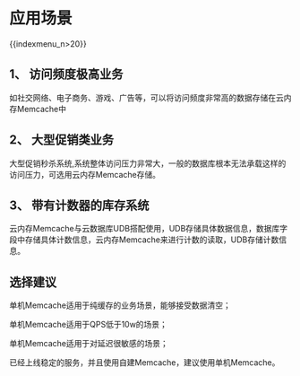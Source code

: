 # 应用场景

{{indexmenu_n>20}}

## 1、 访问频度极高业务

如社交网络、电子商务、游戏、广告等，可以将访问频度非常高的数据存储在云内存Memcache中

## 2、 大型促销类业务

大型促销秒杀系统,系统整体访问压力非常大，一般的数据库根本无法承载这样的访问压力，可选用云内存Memcache存储。

## 3、 带有计数器的库存系统

云内存Memcache与云数据库UDB搭配使用，UDB存储具体数据信息，数据库字段中存储具体计数信息，云内存Memcache来进行计数的读取，UDB存储计数信息。

## 选择建议

单机Memcache适用于纯缓存的业务场景，能够接受数据清空；

单机Memcache适用于QPS低于10w的场景；

单机Memcache适用于对延迟很敏感的场景；

已经上线稳定的服务，并且使用自建Memcache，建议使用单机Memcache。
